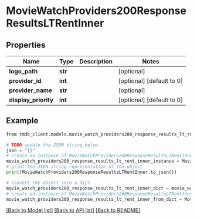 # MovieWatchProviders200ResponseResultsLTRentInner


## Properties

Name | Type | Description | Notes
------------ | ------------- | ------------- | -------------
**logo_path** | **str** |  | [optional] 
**provider_id** | **int** |  | [optional] [default to 0]
**provider_name** | **str** |  | [optional] 
**display_priority** | **int** |  | [optional] [default to 0]

## Example

```python
from tmdb_client.models.movie_watch_providers200_response_results_lt_rent_inner import MovieWatchProviders200ResponseResultsLTRentInner

# TODO update the JSON string below
json = "{}"
# create an instance of MovieWatchProviders200ResponseResultsLTRentInner from a JSON string
movie_watch_providers200_response_results_lt_rent_inner_instance = MovieWatchProviders200ResponseResultsLTRentInner.from_json(json)
# print the JSON string representation of the object
print(MovieWatchProviders200ResponseResultsLTRentInner.to_json())

# convert the object into a dict
movie_watch_providers200_response_results_lt_rent_inner_dict = movie_watch_providers200_response_results_lt_rent_inner_instance.to_dict()
# create an instance of MovieWatchProviders200ResponseResultsLTRentInner from a dict
movie_watch_providers200_response_results_lt_rent_inner_from_dict = MovieWatchProviders200ResponseResultsLTRentInner.from_dict(movie_watch_providers200_response_results_lt_rent_inner_dict)
```
[[Back to Model list]](../README.md#documentation-for-models) [[Back to API list]](../README.md#documentation-for-api-endpoints) [[Back to README]](../README.md)


